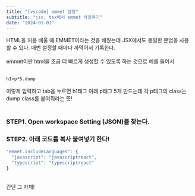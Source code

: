 ```yaml
---
title: "[vscode] emmet 설정"
subtitle: "jsx, tsx에서 emmet 사용하기"
date: "2024-01-01"
---
```

HTML을 처음 배울 때 EMMET이라는 것을 배웠는데 JSX에서도 동일한 문법을 사용할 수 있다. 매번 설정할 때마다 까먹어서 기록한다.<br><br>
emmet이란 html을 조금 더 빠르게 생성할 수 있도록 하는 것으로 예를 들어서<br><br>

```html
h1>p*5.dump
```
이렇게 입력하고 tab을 누르면 h1태그 아래 p태그 5개 만드는데 각 p태그의 class는 dump class를 붙여줘라는 뜻!<br><br>

### STEP1. Open workspace Setting (JSON)를 찾는다.
### STEP2. 아래 코드를 복사 붙여넣기 한다!<br>

```javascript
"emmet.includeLanguages": {
  "javascript": "javascriptreact",
  "typescript": "typescriptreact"
}
```
<br/>
간단 그 자체!